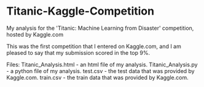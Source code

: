 # Titanic-Kaggle-Competition
My analysis for the 'Titanic: Machine Learning from Disaster' competition, hosted by Kaggle.com

This was the first competition that I entered on Kaggle.com, and I am pleased to say that my submission scored in the top 9%.

Files:
Titanic_Analysis.html - an html file of my analysis.
Titanic_Analysis.py - a python file of my analysis.
test.csv - the test data that was provided by Kaggle.com.
train.csv - the train data that was provided by Kaggle.com.

